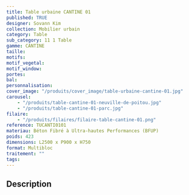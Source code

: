 ```yaml
---
title: Table urbaine CANTINE 01
published: TRUE
designer: Sovann Kim
collection: Mobilier urbain
category: Table
sub_category: 11 1 Table
gamme: CANTINE
taille:
motifs:
motif_vegetal:
motif_window:
portes:
bal:
personnalisation:
cover_image: "/produits/cover_image/table-urbaine-cantine-01.jpg"
carousel:
    - "/produits/table-cantine-01-neuville-de-poitou.jpg"
    - "/produits/table-cantine-01-parc.jpg"
filaire:
    - "/produits/filaires/filaire-table-cantine-01.png"
reference: TUCANTI0101
materiau: Béton Fibré à Ultra-hautes Performances (BFUP)
poids: 423
dimensions: L2500 x P900 x H750
format: Multibloc
traitement: ""
tags:
---
```


## Description
